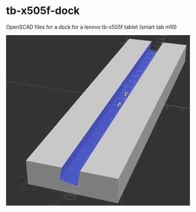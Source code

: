 # tb-x505f-dock
OpenSCAD files for a dock for a lenovo tb-x505f tablet (smart tab m10)

![dock render](dock.png)
